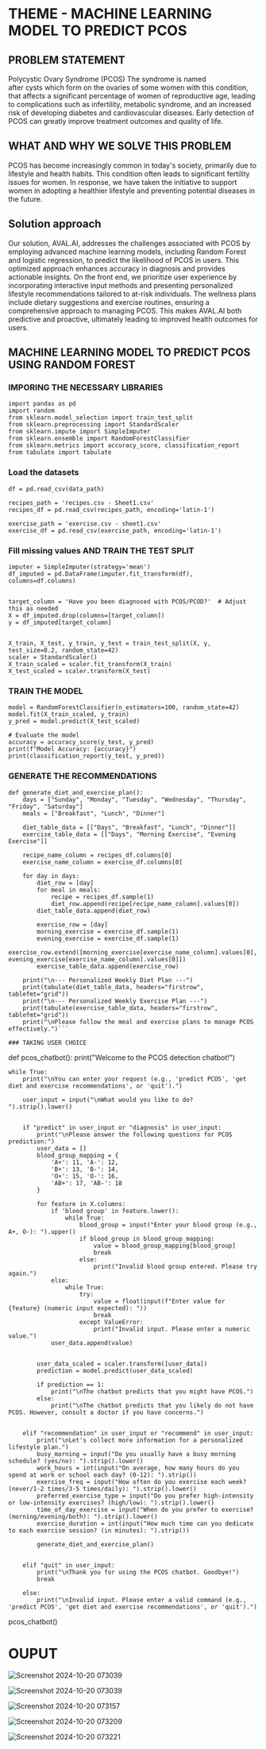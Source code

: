 # THEME - MACHINE LEARNING MODEL TO PREDICT PCOS
## PROBLEM STATEMENT
Polycystic Ovary Syndrome (PCOS) The syndrome is named after cysts which form on the ovaries of some women with this condition, that affects a significant percentage of women of reproductive age,  leading to complications such as infertility, metabolic syndrome, and an increased risk of developing diabetes and cardiovascular diseases. Early detection of PCOS can greatly improve treatment outcomes and quality of life.

## WHAT AND WHY WE SOLVE THIS PROBLEM
PCOS has become increasingly common in today's society, primarily due to lifestyle and health habits. This condition often leads to significant fertility issues for women. In response, we have taken the initiative to support women in adopting a healthier lifestyle and preventing potential diseases in the future.
## Solution approach
Our solution, AVAL.AI, addresses the challenges associated with PCOS by employing advanced machine learning models, including Random Forest and logistic regression, to predict the likelihood of PCOS in users. This optimized approach enhances accuracy in diagnosis and provides actionable insights. On the front end, we prioritize user experience by incorporating interactive input methods and presenting personalized lifestyle recommendations tailored to at-risk individuals. The wellness plans include dietary suggestions and exercise routines, ensuring a comprehensive approach to managing PCOS. This makes AVAL.AI both predictive and proactive, ultimately leading to improved health outcomes for users.

## MACHINE LEARNING MODEL TO PREDICT PCOS USING RANDOM FOREST

### IMPORING THE NECESSARY LIBRARIES
```
import pandas as pd
import random
from sklearn.model_selection import train_test_split
from sklearn.preprocessing import StandardScaler
from sklearn.impute import SimpleImputer
from sklearn.ensemble import RandomForestClassifier
from sklearn.metrics import accuracy_score, classification_report
from tabulate import tabulate
```

### Load the datasets

```data_path = 'CLEAN- PCOS SURVEY SPREADSHEET.csv'
df = pd.read_csv(data_path)

recipes_path = 'recipes.csv - Sheet1.csv'
recipes_df = pd.read_csv(recipes_path, encoding='latin-1')

exercise_path = 'exercise.csv - sheet1.csv'
exercise_df = pd.read_csv(exercise_path, encoding='latin-1')
```


### Fill missing values AND TRAIN THE TEST SPLIT
```
imputer = SimpleImputer(strategy='mean')
df_imputed = pd.DataFrame(imputer.fit_transform(df), columns=df.columns)


target_column = 'Have you been diagnosed with PCOS/PCOD?'  # Adjust this as needed
X = df_imputed.drop(columns=[target_column])
y = df_imputed[target_column]


X_train, X_test, y_train, y_test = train_test_split(X, y, test_size=0.2, random_state=42)
scaler = StandardScaler()
X_train_scaled = scaler.fit_transform(X_train)
X_test_scaled = scaler.transform(X_test)
```
### TRAIN THE MODEL
```# Train the model
model = RandomForestClassifier(n_estimators=100, random_state=42)
model.fit(X_train_scaled, y_train)
y_pred = model.predict(X_test_scaled)

# Evaluate the model
accuracy = accuracy_score(y_test, y_pred)
print(f"Model Accuracy: {accuracy}")
print(classification_report(y_test, y_pred))
```

### GENERATE THE RECOMMENDATIONS
```
def generate_diet_and_exercise_plan():
    days = ["Sunday", "Monday", "Tuesday", "Wednesday", "Thursday", "Friday", "Saturday"]
    meals = ["Breakfast", "Lunch", "Dinner"]

    diet_table_data = [["Days", "Breakfast", "Lunch", "Dinner"]]
    exercise_table_data = [["Days", "Morning Exercise", "Evening Exercise"]]

    recipe_name_column = recipes_df.columns[0]
    exercise_name_column = exercise_df.columns[0]

    for day in days:
        diet_row = [day]
        for meal in meals:
            recipe = recipes_df.sample(1)
            diet_row.append(recipe[recipe_name_column].values[0])
        diet_table_data.append(diet_row)

        exercise_row = [day]
        morning_exercise = exercise_df.sample(1)
        evening_exercise = exercise_df.sample(1)
        exercise_row.extend([morning_exercise[exercise_name_column].values[0], evening_exercise[exercise_name_column].values[0]])
        exercise_table_data.append(exercise_row)

    print("\n--- Personalized Weekly Diet Plan ---")
    print(tabulate(diet_table_data, headers="firstrow", tablefmt="grid"))
    print("\n--- Personalized Weekly Exercise Plan ---")
    print(tabulate(exercise_table_data, headers="firstrow", tablefmt="grid"))
    print("\nPlease follow the meal and exercise plans to manage PCOS effectively.")```

### TAKING USER CHOICE
```
def pcos_chatbot():
    print("Welcome to the PCOS detection chatbot!")
    
    while True:
        print("\nYou can enter your request (e.g., 'predict PCOS', 'get diet and exercise recommendations', or 'quit').")
        
        user_input = input("\nWhat would you like to do? ").strip().lower()

       
        if "predict" in user_input or "diagnosis" in user_input:
            print("\nPlease answer the following questions for PCOS prediction:")
            user_data = []
            blood_group_mapping = {
                'A+': 11, 'A-': 12,
                'B+': 13, 'B-': 14,
                'O+': 15, 'O-': 16,
                'AB+': 17, 'AB-': 18
            }

            for feature in X.columns:
                if 'blood group' in feature.lower():
                    while True:
                        blood_group = input("Enter your blood group (e.g., A+, O-): ").upper()
                        if blood_group in blood_group_mapping:
                            value = blood_group_mapping[blood_group]
                            break
                        else:
                            print("Invalid blood group entered. Please try again.")
                else:
                    while True:
                        try:
                            value = float(input(f"Enter value for {feature} (numeric input expected): "))
                            break
                        except ValueError:
                            print("Invalid input. Please enter a numeric value.")
                user_data.append(value)

           
            user_data_scaled = scaler.transform([user_data])
            prediction = model.predict(user_data_scaled)

            if prediction == 1:
                print("\nThe chatbot predicts that you might have PCOS.")
            else:
                print("\nThe chatbot predicts that you likely do not have PCOS. However, consult a doctor if you have concerns.")

      
        elif "recommendation" in user_input or "recommend" in user_input:
            print("\nLet's collect more information for a personalized lifestyle plan.")
            busy_morning = input("Do you usually have a busy morning schedule? (yes/no): ").strip().lower()
            work_hours = int(input("On average, how many hours do you spend at work or school each day? (0-12): ").strip())
            exercise_freq = input("How often do you exercise each week? (never/1-2 times/3-5 times/daily): ").strip().lower()
            preferred_exercise_type = input("Do you prefer high-intensity or low-intensity exercises? (high/low): ").strip().lower()
            time_of_day_exercise = input("When do you prefer to exercise? (morning/evening/both): ").strip().lower()
            exercise_duration = int(input("How much time can you dedicate to each exercise session? (in minutes): ").strip())

            generate_diet_and_exercise_plan()

    
        elif "quit" in user_input:
            print("\nThank you for using the PCOS chatbot. Goodbye!")
            break

        else:
            print("\nInvalid input. Please enter a valid command (e.g., 'predict PCOS', 'get diet and exercise recommendations', or 'quit').")
pcos_chatbot()

# OUPUT
![Screenshot 2024-10-20 073039](https://github.com/user-attachments/assets/5995a3aa-366a-47e2-900d-6b40ba49b1ca)

![Screenshot 2024-10-20 073039](https://github.com/user-attachments/assets/0ba9f97e-27b2-489c-80e6-3166866b0cf9)


![Screenshot 2024-10-20 073157](https://github.com/user-attachments/assets/e689deaa-deb7-4870-bbf9-c3878cbdae8b)

![Screenshot 2024-10-20 073209](https://github.com/user-attachments/assets/f7e76832-27b0-4aa7-9dd0-2f6674c31181)

![Screenshot 2024-10-20 073221](https://github.com/user-attachments/assets/b3be42a5-0d5f-4443-9a54-425ca375e6d5)

